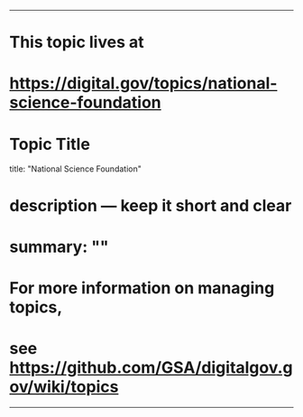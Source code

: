 
---
# This topic lives at
# https://digital.gov/topics/national-science-foundation

# Topic Title
title: "National Science Foundation"

# description — keep it short and clear
# summary: ""


# For more information on managing topics,
# see https://github.com/GSA/digitalgov.gov/wiki/topics
---